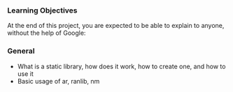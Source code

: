 ### Learning Objectives
At the end of this project, you are expected to be able to explain to anyone, without the help of Google:

### General
- What is a static library, how does it work, how to create one, and how to use it
- Basic usage of ar, ranlib, nm
